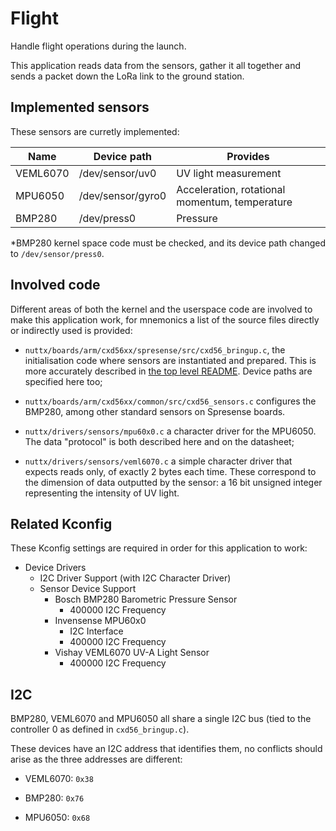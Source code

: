 # Flight

Handle flight operations during the launch.

This application reads data from the sensors, gather it all together and sends
a packet down the LoRa link to the ground station.


## Implemented sensors

These sensors are curretly implemented:

| Name     | Device path       | Provides                                       |
|----------|-------------------|------------------------------------------------|
| VEML6070 | /dev/sensor/uv0   | UV light measurement                           |
| MPU6050  | /dev/sensor/gyro0 | Acceleration, rotational momentum, temperature |
| BMP280   | /dev/press0       | Pressure                                       |

*BMP280 kernel space code must be checked, and its device path changed to `/dev/sensor/press0`.


## Involved code

Different areas of both the kernel and the userspace code are involved to make this application
work, for mnemonics a list of the source files directly or indirectly used is provided:

- `nuttx/boards/arm/cxd56xx/spresense/src/cxd56_bringup.c`, the initialisation code where sensors
are instantiated and prepared. This is more accurately described in [the top level README](../../README.md).
Device paths are specified here too;

- `nuttx/boards/arm/cxd56xx/common/src/cxd56_sensors.c` configures the BMP280, among other standard
sensors on Spresense boards.

- `nuttx/drivers/sensors/mpu60x0.c` a character driver for the MPU6050. The data "protocol" is both
described here and on the datasheet;

- `nuttx/drivers/sensors/veml6070.c` a simple character driver that expects reads only, of exactly
2 bytes each time. These correspond to the dimension of data outputted by the sensor: a 16 bit unsigned
integer representing the intensity of UV light.

## Related Kconfig

These Kconfig settings are required in order for this application to work:

- Device Drivers
    - I2C Driver Support (with I2C Character Driver)
    - Sensor Device Support
        - Bosch BMP280 Barometric Pressure Sensor
            - 400000 I2C Frequency
        - Invensense MPU60x0
            - I2C Interface
            - 400000 I2C Frequency
        - Vishay VEML6070 UV-A Light Sensor
            - 400000 I2C Frequency

## I2C

BMP280, VEML6070 and MPU6050 all share a single I2C bus (tied to the controller 0 as defined in
`cxd56_bringup.c`).

These devices have an I2C address that identifies them, no conflicts should arise as the three addresses
are different:

- VEML6070: `0x38`

- BMP280: `0x76`

- MPU6050: `0x68`
